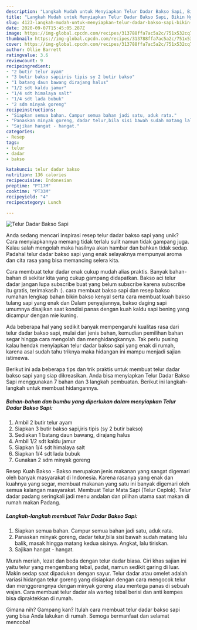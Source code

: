 ```yaml
---
description: "Langkah Mudah untuk Menyiapkan Telur Dadar Bakso Sapi, Bikin Ngiler"
title: "Langkah Mudah untuk Menyiapkan Telur Dadar Bakso Sapi, Bikin Ngiler"
slug: 4123-langkah-mudah-untuk-menyiapkan-telur-dadar-bakso-sapi-bikin-ngiler
date: 2020-09-07T15:45:05.287Z
image: https://img-global.cpcdn.com/recipes/313788ffa7ac5a2c/751x532cq70/telur-dadar-bakso-sapi-foto-resep-utama.jpg
thumbnail: https://img-global.cpcdn.com/recipes/313788ffa7ac5a2c/751x532cq70/telur-dadar-bakso-sapi-foto-resep-utama.jpg
cover: https://img-global.cpcdn.com/recipes/313788ffa7ac5a2c/751x532cq70/telur-dadar-bakso-sapi-foto-resep-utama.jpg
author: Ollie Barrett
ratingvalue: 3.6
reviewcount: 9
recipeingredient:
- "2 butir telur ayam"
- "3 butir bakso sapiiris tipis sy 2 butir bakso"
- "1 batang daun bawang dirajang halus"
- "1/2 sdt kaldu jamur"
- "1/4 sdt himalaya salt"
- "1/4 sdt lada bubuk"
- "2 sdm minyak goreng"
recipeinstructions:
- "Siapkan semua bahan. Campur semua bahan jadi satu, aduk rata."
- "Panaskan minyak goreng, dadar telur,bila sisi bawah sudah matang lalu balik, masak hingga matang kedua sisinya. Angkat, lalu tiriskan."
- "Sajikan hangat - hangat."
categories:
- Resep
tags:
- telur
- dadar
- bakso

katakunci: telur dadar bakso 
nutrition: 136 calories
recipecuisine: Indonesian
preptime: "PT17M"
cooktime: "PT33M"
recipeyield: "4"
recipecategory: Lunch

---
```



![Telur Dadar Bakso Sapi](https://img-global.cpcdn.com/recipes/313788ffa7ac5a2c/751x532cq70/telur-dadar-bakso-sapi-foto-resep-utama.jpg)

Anda sedang mencari inspirasi resep telur dadar bakso sapi yang unik? Cara menyiapkannya memang tidak terlalu sulit namun tidak gampang juga. Kalau salah mengolah maka hasilnya akan hambar dan bahkan tidak sedap. Padahal telur dadar bakso sapi yang enak selayaknya mempunyai aroma dan cita rasa yang bisa memancing selera kita.

Cara membuat telur dadar enak cukup mudah alias praktis. Banyak bahan-bahan di sekitar kita yang cukup gampang didapatkan. Bakso aci telur dadar jangan lupa subscribe buat yang belum subscribe karena subscribe itu gratis, terimakasih :). cara membuat bakso sapi dan resep bakso rumahan lengkap bahan bikin bakso kenyal serta cara membuat kuah bakso tulang sapi yang enak dan Dalam penyajiannya, bakso daging sapi umumnya disajikan saat kondisi panas dengan kuah kaldu sapi bening yang dicampur dengan mie kuning.

Ada beberapa hal yang sedikit banyak mempengaruhi kualitas rasa dari telur dadar bakso sapi, mulai dari jenis bahan, kemudian pemilihan bahan segar hingga cara mengolah dan menghidangkannya. Tak perlu pusing kalau hendak menyiapkan telur dadar bakso sapi yang enak di rumah, karena asal sudah tahu triknya maka hidangan ini mampu menjadi sajian istimewa.


Berikut ini ada beberapa tips dan trik praktis untuk membuat telur dadar bakso sapi yang siap dikreasikan. Anda bisa menyiapkan Telur Dadar Bakso Sapi menggunakan 7 bahan dan 3 langkah pembuatan. Berikut ini langkah-langkah untuk membuat hidangannya.

<!--inarticleads1-->

##### Bahan-bahan dan bumbu yang diperlukan dalam menyiapkan Telur Dadar Bakso Sapi:

1. Ambil 2 butir telur ayam
1. Siapkan 3 butir bakso sapi,iris tipis (sy 2 butir bakso)
1. Sediakan 1 batang daun bawang, dirajang halus
1. Ambil 1/2 sdt kaldu jamur
1. Siapkan 1/4 sdt himalaya salt
1. Siapkan 1/4 sdt lada bubuk
1. Gunakan 2 sdm minyak goreng


Resep Kuah Bakso - Bakso merupakan jenis makanan yang sangat digemari oleh banyak masyarakat di Indonesia. Karena rasanya yang enak dan kuahnya yang segar, membuat makanan yang satu ini banyak digemari oleh semua kalangan masyarakat. Membuat Telur Mata Sapi (Telur Ceplok). Telur dadar padang seringkali jadi menu andalan dan pilihan utama saat makan di rumah makan Padang. 

<!--inarticleads2-->

##### Langkah-langkah membuat Telur Dadar Bakso Sapi:

1. Siapkan semua bahan. Campur semua bahan jadi satu, aduk rata.
1. Panaskan minyak goreng, dadar telur,bila sisi bawah sudah matang lalu balik, masak hingga matang kedua sisinya. Angkat, lalu tiriskan.
1. Sajikan hangat - hangat.


Murah meriah, lezat dan beda dengan telur dadar biasa. Ciri khas sajian ini yaitu telur yang mengembang tebal, padat, namun sedikit garing di luar. Makin sedap saat dipadukan dengan sayur. Telur dadar atau omelet adalah variasi hidangan telur goreng yang disiapkan dengan cara mengocok telur dan menggorengnya dengan minyak goreng atau mentega panas di sebuah wajan. Cara membuat telur dadar ala warteg tebal berisi dan anti kempes bisa dipraktekkan di rumah. 

Gimana nih? Gampang kan? Itulah cara membuat telur dadar bakso sapi yang bisa Anda lakukan di rumah. Semoga bermanfaat dan selamat mencoba!
